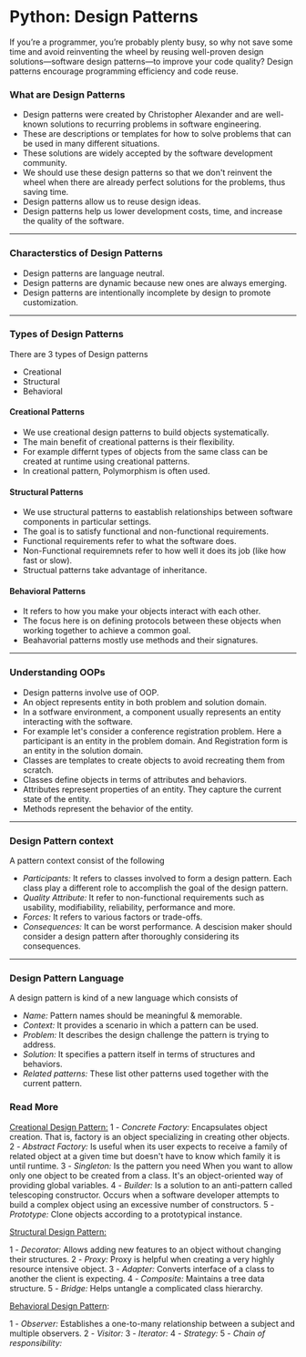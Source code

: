 # Python: Design Patterns

If you’re a programmer, you’re probably plenty busy, so why not save some time and avoid reinventing the wheel by reusing well-proven design solutions—software design patterns—to improve your code quality? Design patterns encourage programming efficiency and code reuse.

### What are Design Patterns
* Design patterns were created by Christopher Alexander and are well-known solutions to recurring problems in software engineering.
* These are descriptions or templates for how to solve problems that can be used in many different situations.
* These solutions are widely accepted by the software development community.
* We should use these design patterns so that we don't reinvent the wheel when there are already perfect solutions for the problems, thus saving time.
* Design patterns allow us to reuse design ideas.
* Design patterns help us lower development costs, time, and increase the quality of the software.

***

### Characterstics of Design Patterns
* Design patterns are language neutral.
* Design patterns are dynamic because new ones are always emerging.
* Design patterns are intentionally incomplete by design to promote customization.

***

### Types of Design Patterns
There are 3 types of Design patterns
* Creational
* Structural
* Behavioral

#### Creational Patterns
* We use creational design patterns to build objects systematically.
* The main benefit of creational patterns is their flexibility.
* For example differnt types of objects from the same class can be created at runtime using creational patterns.
* In creational pattern, Polymorphism is often used.

#### Structural Patterns
* We use structural patterns to eastablish relationships between software components in particular settings.
* The goal is to satisfy functional and non-functional requirements.
* Functional requirements refer to what the software does.
* Non-Functional requiremnets refer to how well it does its job (like how fast or slow).
* Structual patterns take advantage of inheritance.

#### Behavioral Patterns
* It refers to how you make your objects interact with each other.
* The focus here is on defining protocols between these objects when working together to achieve a common goal.
* Beahavorial patterns mostly use methods and their signatures.

***

### Understanding OOPs
* Design patterns involve use of OOP.
* An object represents entity in both problem and solution domain. 
* In a sotfware environment, a component usually represents an entity interacting with the software.
* For example let's consider a conference registration problem.
	Here a participant is an entity in the problem domain.
	And Registration form is an entity in the solution domain.
* Classes are templates to create objects to avoid recreating them from scratch.
* Classes define objects in terms of attributes and behaviors.
* Attributes represent properties of an entity. They capture the current state of the entity.
* Methods represent the behavior of the entity.

***

### Design Pattern context
A pattern context consist of the following
* *Participants:* It refers to classes involved to form a design pattern. Each class play a different role to accomplish the goal of the design pattern.
* *Quality Attribute:* It refer to non-functional requirements such as usability, modifiability, reliability, performance and more.
* *Forces:* It refers to various factors or trade-offs.
* *Consequences:* It can be worst performance.
A descision maker should consider a design pattern after thoroughly considering its consequences.

***

### Design Pattern Language
A design pattern is kind of a new language which consists of
* *Name:* Pattern names should be meaningful & memorable.
* *Context:* It provides a scenario in which a pattern can be used.
* *Problem:* It describes the design challenge the pattern is trying to address.
* *Solution:* It specifies a pattern itself in terms of structures and behaviors.
* *Related patterns:* These list other patterns used together with the current pattern.

### Read More

[Creational Design Pattern:](https://github.com/rauljrz/python-design-patterns/tree/main/1%20-%20Creation%20Patterns)
1 - *Concrete Factory:* Encapsulates object creation. That is, factory is an object specializing in creating other objects.
2 - *Abstract Factory:* Is useful when its user expects to receive a family of related object at a given time but doesn't have to know which family it is until runtime.
3 - *Singleton:* Is the pattern you need When you want to allow only one object to be created from a class. It's an object-oriented way of providing global variables.
4 - *Builder:* Is a solution to an anti-pattern called telescoping constructor. Occurs when a software developer attempts to build a complex object using an excessive number of constructors.
5 - *Prototype:* Clone objects according to a prototypical instance.

[Structural Design Pattern:](https://github.com/rauljrz/python-design-patterns/tree/main/2%20-%20Structural%20Patterns)

1 - *Decorator:* Allows adding new features to an object without changing their structures.
2 - *Proxy:* Proxy is helpful when creating a very highly resource intensive object.
3 - *Adapter:* Converts interface of a class to another the client is expecting.
4 - *Composite:* Maintains a tree data structure.
5 - *Bridge:* Helps untangle a complicated class hierarchy.

[Behavioral Design Pattern](https://github.com/rauljrz/python-design-patterns/tree/main/3%20-%20Behavional%20Patterns):

1 - *Observer:* Establishes a one-to-many relationship between a subject and multiple observers.
2 - *Visitor:*
3 - *Iterator:*
4 - *Strategy:*
5 - *Chain of responsibility:*
